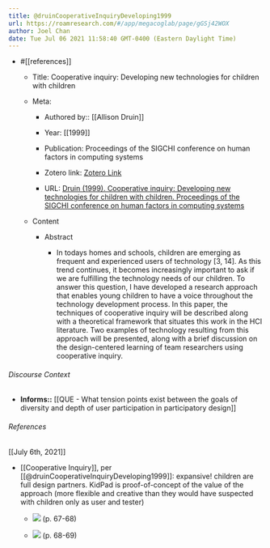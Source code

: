 ```yaml
---
title: @druinCooperativeInquiryDeveloping1999
url: https://roamresearch.com/#/app/megacoglab/page/gGSj42WOX
author: Joel Chan
date: Tue Jul 06 2021 11:58:40 GMT-0400 (Eastern Daylight Time)
---
```


- #[[references]]

    - Title: Cooperative inquiry: Developing new technologies for children with children

    - Meta:

        - Authored by:: [[Allison Druin]]

        - Year: [[1999]]

        - Publication: Proceedings of the SIGCHI conference on human factors in computing systems

        - Zotero link: [Zotero Link](zotero://select/items/7_8TA8ZNKN)

        - URL: [Druin (1999). Cooperative inquiry: Developing new technologies for children with children. Proceedings of the SIGCHI conference on human factors in computing systems](https://doi.org/10.1145/302979.303166)

    - Content

        - Abstract

            - In todays homes and schools, children are emerging as frequent and experienced users of technology [3, 14]. As this trend continues, it becomes increasingly important to ask if we are fulfilling the technology needs of our children. To answer this question, I have developed a research approach that enables young children to have a voice throughout the technology development process. In this paper, the techniques of cooperative inquiry will be described along with a theoretical framework that situates this work in the HCI literature. Two examples of technology resulting from this approach will be presented, along with a brief discussion on the design-centered learning of team researchers using cooperative inquiry.

###### Discourse Context

- **Informs::** [[QUE - What tension points exist between the goals of diversity and depth of user participation in participatory design]]

###### References

[[July 6th, 2021]]

- [[Cooperative Inquiry]], per [[@druinCooperativeInquiryDeveloping1999]]: expansive! children are full design partners. KidPad is proof-of-concept of the value of the approach (more flexible and creative than they would have suspected with children only as user and tester)

    - ![](https://firebasestorage.googleapis.com/v0/b/firescript-577a2.appspot.com/o/imgs%2Fapp%2Fmegacoglab%2F8Lp_xyxb9u.png?alt=media&token=dd178722-f3bb-490d-8e00-5edf0ef9a346) (p. 67-68)

    - ![](https://firebasestorage.googleapis.com/v0/b/firescript-577a2.appspot.com/o/imgs%2Fapp%2Fmegacoglab%2Ff2Sz1zXy-p.png?alt=media&token=7f1e9bf7-44a9-49f6-b992-18db0416b5f2) (p. 68-69)

